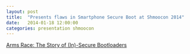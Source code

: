 ```yaml
---
layout: post
title:  "Presents flaws in Smartphone Secure Boot at Shmoocon 2014"
date:   2014-01-18 12:00:00
categories: presentation shmoocon
---
```


[Arms Race: The Story of (In)-Secure Bootloaders](http://www.shmoocon.org/speakers#armsrace)

